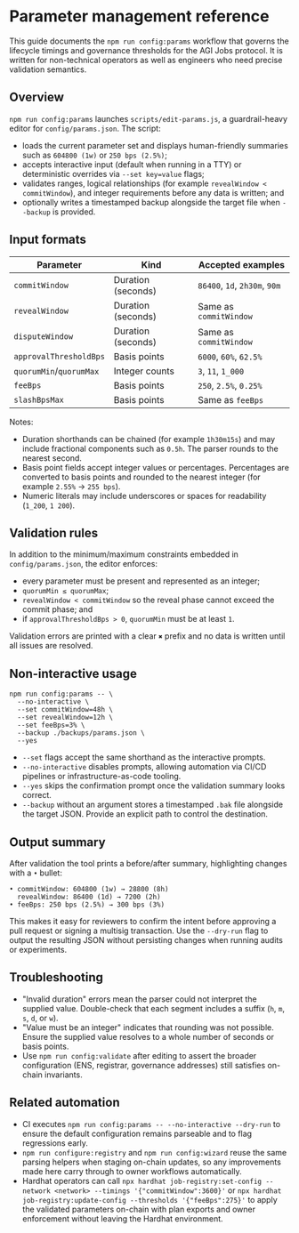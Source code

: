# Parameter management reference

This guide documents the `npm run config:params` workflow that governs the
lifecycle timings and governance thresholds for the AGI Jobs protocol. It is
written for non-technical operators as well as engineers who need precise
validation semantics.

## Overview

`npm run config:params` launches `scripts/edit-params.js`, a guardrail-heavy
editor for `config/params.json`. The script:

- loads the current parameter set and displays human-friendly summaries such as
  `604800 (1w)` or `250 bps (2.5%)`;
- accepts interactive input (default when running in a TTY) or deterministic
  overrides via `--set key=value` flags;
- validates ranges, logical relationships (for example `revealWindow < commitWindow`),
  and integer requirements before any data is written; and
- optionally writes a timestamped backup alongside the target file when `--backup`
  is provided.

## Input formats

| Parameter               | Kind               | Accepted examples             |
| ----------------------- | ------------------ | ----------------------------- |
| `commitWindow`          | Duration (seconds) | `86400`, `1d`, `2h30m`, `90m` |
| `revealWindow`          | Duration (seconds) | Same as `commitWindow`        |
| `disputeWindow`         | Duration (seconds) | Same as `commitWindow`        |
| `approvalThresholdBps`  | Basis points       | `6000`, `60%`, `62.5%`        |
| `quorumMin`/`quorumMax` | Integer counts     | `3`, `11`, `1_000`            |
| `feeBps`                | Basis points       | `250`, `2.5%`, `0.25%`        |
| `slashBpsMax`           | Basis points       | Same as `feeBps`              |

Notes:

- Duration shorthands can be chained (for example `1h30m15s`) and may include
  fractional components such as `0.5h`. The parser rounds to the nearest second.
- Basis point fields accept integer values or percentages. Percentages are
  converted to basis points and rounded to the nearest integer (for example
  `2.55%` → `255 bps`).
- Numeric literals may include underscores or spaces for readability (`1_200`,
  `1 200`).

## Validation rules

In addition to the minimum/maximum constraints embedded in `config/params.json`,
the editor enforces:

- every parameter must be present and represented as an integer;
- `quorumMin ≤ quorumMax`;
- `revealWindow < commitWindow` so the reveal phase cannot exceed the commit
  phase; and
- if `approvalThresholdBps > 0`, `quorumMin` must be at least `1`.

Validation errors are printed with a clear `✖` prefix and no data is written
until all issues are resolved.

## Non-interactive usage

```
npm run config:params -- \
  --no-interactive \
  --set commitWindow=48h \
  --set revealWindow=12h \
  --set feeBps=3% \
  --backup ./backups/params.json \
  --yes
```

- `--set` flags accept the same shorthand as the interactive prompts.
- `--no-interactive` disables prompts, allowing automation via CI/CD pipelines or
  infrastructure-as-code tooling.
- `--yes` skips the confirmation prompt once the validation summary looks
  correct.
- `--backup` without an argument stores a timestamped `.bak` file alongside the
  target JSON. Provide an explicit path to control the destination.

## Output summary

After validation the tool prints a before/after summary, highlighting changes
with a `•` bullet:

```
• commitWindow: 604800 (1w) → 28800 (8h)
  revealWindow: 86400 (1d) → 7200 (2h)
• feeBps: 250 bps (2.5%) → 300 bps (3%)
```

This makes it easy for reviewers to confirm the intent before approving a pull
request or signing a multisig transaction. Use the `--dry-run` flag to output the
resulting JSON without persisting changes when running audits or experiments.

## Troubleshooting

- "Invalid duration" errors mean the parser could not interpret the supplied
  value. Double-check that each segment includes a suffix (`h`, `m`, `s`, `d`,
  or `w`).
- "Value must be an integer" indicates that rounding was not possible. Ensure
  the supplied value resolves to a whole number of seconds or basis points.
- Use `npm run config:validate` after editing to assert the broader configuration
  (ENS, registrar, governance addresses) still satisfies on-chain invariants.

## Related automation

- CI executes `npm run config:params -- --no-interactive --dry-run` to ensure the
  default configuration remains parseable and to flag regressions early.
- `npm run configure:registry` and `npm run config:wizard` reuse the same parsing
  helpers when staging on-chain updates, so any improvements made here carry
  through to owner workflows automatically.
- Hardhat operators can call `npx hardhat job-registry:set-config --network <network> --timings '{"commitWindow":3600}'`
  or `npx hardhat job-registry:update-config --thresholds '{"feeBps":275}'` to apply the validated parameters on-chain
  with plan exports and owner enforcement without leaving the Hardhat environment.

